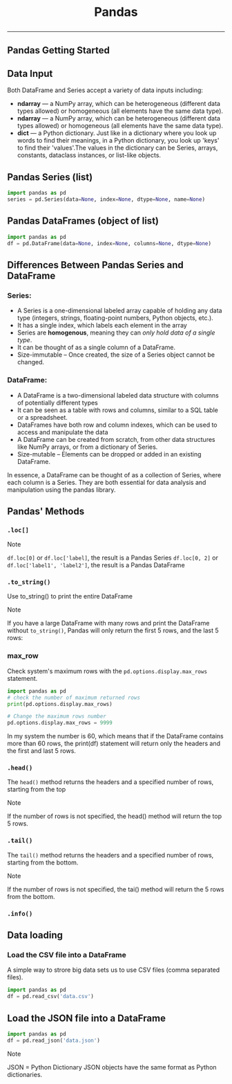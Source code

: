 # <p align="center"> Pandas </p>
---

## Pandas Getting Started

## Data Input
Both DataFrame and Series accept a variety of data inputs including:
* **ndarray**  — a NumPy array, which can be heterogeneous (different data types allowed) or homogeneous (all elements have the same data type).
* **ndarray**  — a NumPy array, which can be heterogeneous (different data types allowed) or homogeneous (all elements have the same data type).
* **dict**   — a Python dictionary. Just like in a dictionary where you look up words to find their meanings, in a Python dictionary, you look up 'keys' to find their 'values'.The values in the dictionary can be Series, arrays, constants, dataclass instances, or list-like objects.

## Pandas Series (list)
```python
import pandas as pd
series = pd.Series(data=None, index=None, dtype=None, name=None)
```

## Pandas DataFrames (object of list)
```python
import pandas as pd
df = pd.DataFrame(data=None, index=None, columns=None, dtype=None)
```

## Differences Between Pandas Series and DataFrame
### Series:
* A Series is a one-dimensional labeled array capable of holding any data type (integers, strings, floating-point numbers, Python objects, etc.).
* It has a single index, which labels each element in the array
* Series are **homogenous**, meaning they can _only hold data of a single type_.
* It can be thought of as a single column of a DataFrame.
* Size-immutable – Once created, the size of a Series object cannot be changed.
### DataFrame:
* A DataFrame is a two-dimensional labeled data structure with columns of potentially different types
* It can be seen as a table with rows and columns, similar to a SQL table or a spreadsheet.
* DataFrames have both row and column indexes, which can be used to access and manipulate the data
* A DataFrame can be created from scratch, from other data structures like NumPy arrays, or from a dictionary of Series.
* Size-mutable – Elements can be dropped or added in an existing DataFrame.

In essence, a DataFrame can be thought of as a collection of Series, where each column is a Series. They are both essential for data analysis and manipulation using the pandas library. 

## Pandas' Methods
### `.loc[]`

> [!NOTE]
> `df.loc[0]` or `df.loc['label]`, the result is a Pandas Series
> `df.loc[0, 2]` or `df.loc['label1', 'label2']`, the result is a Pandas DataFrame

### `.to_string()`
Use to_string() to print the entire DataFrame
> [!NOTE]
> If you have a large DataFrame with many rows and print the DataFrame without `to_string()`, Pandas will only return the first 5 rows, and the last 5 rows:

### max_row
Check system's maximum rows with the `pd.options.display.max_rows` statement.
```python
import pandas as pd
# check the number of maximum returned rows
print(pd.options.display.max_rows)

# Change the maximum rows number
pd.options.display.max_rows = 9999 
```
In my system the number is 60, which means that if the DataFrame contains more than 60 rows, the print(df) statement will return only the headers and the first and last 5 rows.

### `.head()`
The `head()` method returns the headers and a specified number of rows, starting from the top

> [!NOTE]
> If the number of rows is not specified, the head() method will return the top 5 rows.

### `.tail()`
The  `tail()` method returns the headers and a specified number of rows, starting from the bottom.
> [!NOTE]
> If the number of rows is not specified, the tai() method will return the 5 rows from the bottom.

### `.info()`


## Data loading
### Load the CSV file into a DataFrame
A simple way to strore big data sets us to use CSV files (comma separated files).
```python
import pandas as pd
df = pd.read_csv('data.csv')
```
## Load the JSON file into a DataFrame
```python
import pandas as pd
df = pd.read_json('data.json')
```
> [!NOTE]
> JSON = Python Dictionary
> JSON objects have the same format as Python dictionaries.


